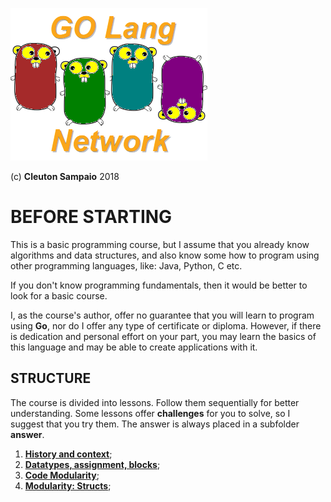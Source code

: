 ![](../golangnetwork-logo.png)

(c) **Cleuton Sampaio** 2018

# BEFORE STARTING

This is a basic programming course, but I assume that you already know algorithms and data structures, and also know some how to program using other programming languages, like: Java, Python, C etc. 

If you don't know programming fundamentals, then it would be better to look for a basic course.

I, as the course's author, offer no guarantee that you will learn to program using **Go**, nor do I offer any type of certificate or diploma. However, if there is dedication and personal effort on your part, you may learn the basics of this language and may be able to create applications with it.

## STRUCTURE

The course is divided into lessons. Follow them sequentially for better understanding. Some lessons offer **challenges** for you to solve, so I suggest that you try them. The answer is always placed in a subfolder **answer**. 

1. [**History and context**](./L01);
2. [**Datatypes, assignment, blocks**](./L02);
3. [**Code Modularity**](./L03);
4. [**Modularity: Structs**](./L04);